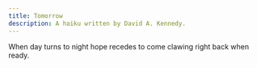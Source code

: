 ```yaml
---
title: Tomorrow
description: A haiku written by David A. Kennedy.
---
```


When day turns to night
hope recedes to come clawing
right back when ready.
